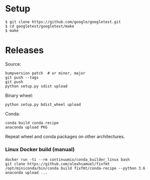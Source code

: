 # Setup

```
$ git clone https://github.com/google/googletest.git
$ cd googletest/googletest/make
$ make
```

# Releases

Source:
```
bumpversion patch  # or minor, major
git push --tags
git push
python setup.py sdist upload
```

Binary wheel:
```
python setup.py bdist_wheel upload
```

Conda:
```
conda build conda-recipe
anaconda upload PKG
```

Repeat wheel and conda packages on other architectures.


### Linux Docker build (manual)

```
docker run -ti --rm continuumio/conda_builder_linux bash
git clone https://github.com/alexhsamuel/fixfmt
/opt/miniconda/bin/conda build fixfmt/conda-recipe --python 3.6
anaconda upload ...
```

